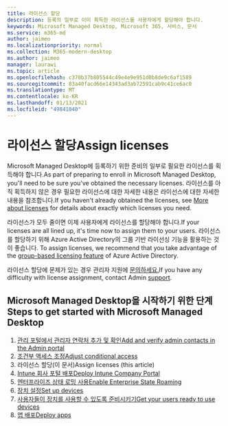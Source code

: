 ```yaml
---
title: 라이선스 할당
description: 등록의 일부로 이미 획득한 라이선스를 사용자에게 할당해야 합니다.
keywords: Microsoft Managed Desktop, Microsoft 365, 서비스, 문서
ms.service: m365-md
author: jaimeo
ms.localizationpriority: normal
ms.collection: M365-modern-desktop
ms.author: jaimeo
manager: laurawi
ms.topic: article
ms.openlocfilehash: c370b37b805544c49e4e9e951d0b8de9c6af1589
ms.sourcegitcommit: 83a40facd66e14343ad3ab72591cab9c41ce6ac0
ms.translationtype: MT
ms.contentlocale: ko-KR
ms.lasthandoff: 01/13/2021
ms.locfileid: "49841040"
---
```

# <a name="assign-licenses"></a><span data-ttu-id="829b0-104">라이선스 할당</span><span class="sxs-lookup"><span data-stu-id="829b0-104">Assign licenses</span></span>

<span data-ttu-id="829b0-105">Microsoft Managed Desktop에 등록하기 위한 준비의 일부로 필요한 라이선스를 획득해야 합니다.</span><span class="sxs-lookup"><span data-stu-id="829b0-105">As part of preparing to enroll in Microsoft Managed Desktop, you'll need to be sure you've obtained the necessary licenses.</span></span> <span data-ttu-id="829b0-106">라이선스를 아직 획득하지 않은 경우 필요한 [](../get-ready/prerequisites.md#more-about-licenses) 라이선스에 대한 자세한 내용은 라이선스에 대한 자세한 내용을 참조합니다.</span><span class="sxs-lookup"><span data-stu-id="829b0-106">If you haven't already obtained the licenses, see [More about licenses](../get-ready/prerequisites.md#more-about-licenses) for details about exactly which licenses you need.</span></span>


<span data-ttu-id="829b0-107">라이선스가 모두 줄이면 이제 사용자에게 라이선스를 할당해야 합니다.</span><span class="sxs-lookup"><span data-stu-id="829b0-107">If your licenses are all lined up, it's time now to assign them to your users.</span></span> <span data-ttu-id="829b0-108">라이선스를 할당하기 위해 Azure Active Directory의 그룹 기반 라이선싱 기능을 활용하는 것이 좋습니다. [](https://docs.microsoft.com/azure/active-directory/fundamentals/active-directory-licensing-whatis-azure-portal)</span><span class="sxs-lookup"><span data-stu-id="829b0-108">To assign licenses, we recommend that you take advantage of the [group-based licensing feature](https://docs.microsoft.com/azure/active-directory/fundamentals/active-directory-licensing-whatis-azure-portal) of Azure Active Directory.</span></span>

<span data-ttu-id="829b0-109">라이선스 할당에 문제가 있는 경우 관리자 지원에 [문의하세요.](../working-with-managed-desktop/admin-support.md)</span><span class="sxs-lookup"><span data-stu-id="829b0-109">If you have any difficulty with license assignment, contact Admin [support](../working-with-managed-desktop/admin-support.md).</span></span>

## <a name="steps-to-get-started-with-microsoft-managed-desktop"></a><span data-ttu-id="829b0-110">Microsoft Managed Desktop을 시작하기 위한 단계</span><span class="sxs-lookup"><span data-stu-id="829b0-110">Steps to get started with Microsoft Managed Desktop</span></span>

1. [<span data-ttu-id="829b0-111">관리 포털에서 관리자 연락처 추가 및 확인</span><span class="sxs-lookup"><span data-stu-id="829b0-111">Add and verify admin contacts in the Admin portal</span></span>](add-admin-contacts.md)
2. [<span data-ttu-id="829b0-112">조건부 액세스 조정</span><span class="sxs-lookup"><span data-stu-id="829b0-112">Adjust conditional access</span></span>](conditional-access.md)
3. <span data-ttu-id="829b0-113">라이선스 할당(이 문서)</span><span class="sxs-lookup"><span data-stu-id="829b0-113">Assign licenses (this article)</span></span>
4. [<span data-ttu-id="829b0-114">Intune 회사 포털 배포</span><span class="sxs-lookup"><span data-stu-id="829b0-114">Deploy Intune Company Portal</span></span>](company-portal.md)
5. [<span data-ttu-id="829b0-115">엔터프라이즈 상태 로밍 사용</span><span class="sxs-lookup"><span data-stu-id="829b0-115">Enable Enterprise State Roaming</span></span>](enterprise-state-roaming.md)
6. [<span data-ttu-id="829b0-116">장치 설정</span><span class="sxs-lookup"><span data-stu-id="829b0-116">Set up devices</span></span>](set-up-devices.md)
7. [<span data-ttu-id="829b0-117">사용자들이 장치를 사용할 수 있도록 준비시키기</span><span class="sxs-lookup"><span data-stu-id="829b0-117">Get your users ready to use devices</span></span>](get-started-devices.md)
8. [<span data-ttu-id="829b0-118">앱 배포</span><span class="sxs-lookup"><span data-stu-id="829b0-118">Deploy apps</span></span>](deploy-apps.md)
